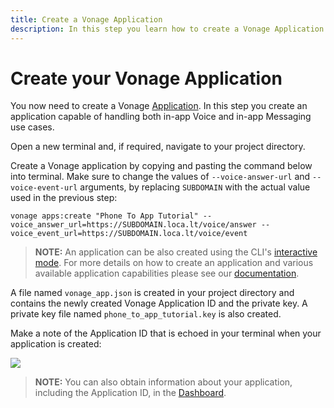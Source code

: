 ```yaml
---
title: Create a Vonage Application
description: In this step you learn how to create a Vonage Application.
---
```


# Create your Vonage Application

You now need to create a Vonage [Application](/conversation/concepts/application). In this step you create an application capable of handling both in-app Voice and in-app Messaging use cases.

Open a new terminal and, if required, navigate to your project directory.

Create a Vonage application by copying and pasting the command below into terminal. Make sure to change the values of `--voice-answer-url` and `--voice-event-url` arguments, by replacing `SUBDOMAIN` with the actual value used in the previous step:

``` shell
vonage apps:create "Phone To App Tutorial" --voice_answer_url=https://SUBDOMAIN.loca.lt/voice/answer --voice_event_url=https://SUBDOMAIN.loca.lt/voice/event
```

> **NOTE:** An application can be also created using the CLI's [interactive mode](/application/vonage-cli#interactive-mode). For more details on how to create an application and various available application capabilities please see our [documentation](/application/overview).

A file named `vonage_app.json` is created in your project directory and contains the newly created Vonage Application ID and the private key. A private key file named `phone_to_app_tutorial.key` is also created.

Make a note of the Application ID that is echoed in your terminal when your application is created:

![](/screenshots/tutorials/client-sdk/nexmo-application-created.png)

> **NOTE:** You can also obtain information about your application, including the Application ID, in the [Dashboard](https://dashboard.nexmo.com/voice/your-applications).
